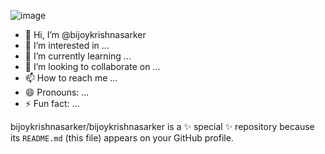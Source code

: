 ![image](https://github.com/user-attachments/assets/6a8ec2bd-668b-4179-927c-23f499a04d16)


- 👋 Hi, I’m @bijoykrishnasarker
- 👀 I’m interested in ...
- 🌱 I’m currently learning ...
- 💞️ I’m looking to collaborate on ...
- 📫 How to reach me ...
- 😄 Pronouns: ...
- ⚡ Fun fact: ...


bijoykrishnasarker/bijoykrishnasarker is a ✨ special ✨ repository because its `README.md` (this file) appears on your GitHub profile.

